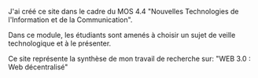 J'ai créé ce site dans le cadre du MOS 4.4 "Nouvelles Technologies de l'Information et de la Communication". 

Dans ce module, les étudiants sont amenés à choisir un sujet de veille technologique et à le présenter. 

Ce site représente la synthèse de mon travail de recherche sur: "WEB 3.0 : Web décentralisé"
